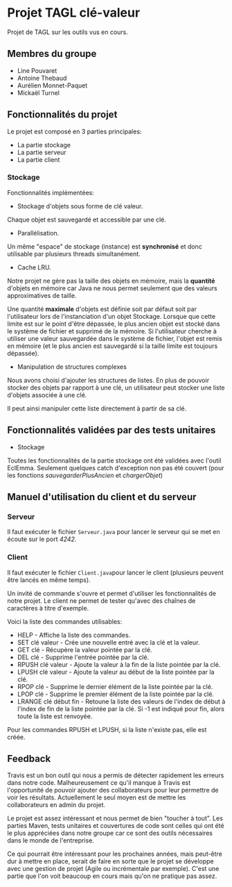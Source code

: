# Projet TAGL clé-valeur
Projet de TAGL sur les outils vus en cours.


## Membres du groupe
- Line Pouvaret
- Antoine Thebaud
- Aurélien Monnet-Paquet
- Mickaël Turnel

## Fonctionnalités du projet
Le projet est composé en 3 parties principales:
- La partie stockage
- La partie serveur
- La partie client

### Stockage
Fonctionnalités implémentées:
- Stockage d'objets sous forme de clé valeur.

Chaque objet est sauvegardé et accessible par une clé.
- Parallélisation.

Un même "espace" de stockage (instance) est **synchronisé** et donc utilisable par plusieurs threads simultanément.
- Cache LRU.

Notre projet ne gère pas la taille des objets en mémoire, mais la **quantité** d'objets en mémoire car Java ne nous permet seulement que des valeurs approximatives de taille.

Une quantité **maximale** d'objets est définie soit par défaut soit par l'utilisateur lors de l'instanciation d'un objet Stockage.
Lorsque que cette limite est sur le point d'être dépassée, le plus ancien objet est stocké dans le système de fichier et supprimé de la mémoire. Si l'utilisateur cherche à utiliser une valeur sauvegardée dans le système de fichier, l'objet est remis en mémoire (et le plus ancien est sauvegardé si la taille limite est toujours dépassée).
- Manipulation de structures complexes

Nous avons choisi d'ajouter les structures de listes. En plus de pouvoir stocker des objets par rapport à une clé, un utilisateur peut stocker une liste d'objets associée à une clé.

Il peut ainsi manipuler cette liste directement à partir de sa clé.

## Fonctionnalités validées par des tests unitaires

- Stockage

Toutes les fonctionnalités de la partie stockage ont été validées avec l'outil EclEmma.
Seulement quelques catch d'exception non pas été couvert (pour les fonctions _sauvegarderPlusAncien_ et _chargerObjet_)

## Manuel d'utilisation du client et du serveur

### Serveur
Il faut exécuter le fichier `Serveur.java` pour lancer le serveur qui se met en écoute sur le port _4242_.

### Client
Il faut exécuter le fichier `Client.java`pour lancer le client (plusieurs peuvent être lancés en même temps).

Un invité de commande s'ouvre et permet d'utiliser les fonctionnalités de notre projet.
Le client ne permet de tester qu'avec des chaînes de caractères à titre d'exemple.

Voici la liste des commandes utilisables:

- HELP - Affiche la liste des commandes.
- SET clé valeur - Crée une nouvelle entré avec la clé et la valeur.
- GET clé - Récupère la valeur pointée par la clé.
- DEL clé - Supprime l'entrée pointée par la clé.
- RPUSH clé valeur - Ajoute la valeur à la fin de la liste pointée par la clé.
- LPUSH clé valeur - Ajoute la valeur au début de la liste pointée par la clé.
- RPOP clé - Supprime le dernier élément de la liste pointée par la clé.
- LPOP clé - Supprime le premier élément de la liste pointée par la clé.
- LRANGE clé début fin - Retoune la liste des valeurs de l'index de début à l'index de fin de la liste pointée par la clé. Si -1 est indiqué pour fin, alors toute la liste est renvoyée.

Pour les commandes RPUSH et LPUSH, si la liste n'existe pas, elle est créée.

## Feedback

Travis est un bon outil qui nous a permis de détecter rapidement les erreurs dans notre code.
Malheureusement ce qu'il manque à Travis est l'opportunité de pouvoir ajouter des collaborateurs pour leur permettre de voir les résultats. Actuellement le seul moyen est de mettre les collaborateurs en admin du projet.

Le projet est assez intéressant et nous permet de bien "toucher à tout". Les parties Maven, tests unitaires et couvertures de code sont celles qui ont été le plus appréciées dans notre groupe car ce sont des outils nécessaires dans le monde de l'entreprise.

Ce qui pourrait être intéressant pour les prochaines années, mais peut-être dur à mettre en place, serait de faire en sorte que le projet se développe avec une gestion de projet (Agile ou incrémentale par exemple). C'est une partie que l'on voit beaucoup en cours mais qu'on ne pratique pas assez.
